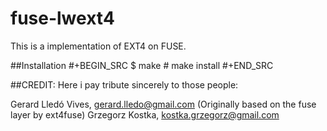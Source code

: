 fuse-lwext4
======
This is a implementation of EXT4 on FUSE.

##Installation
#+BEGIN_SRC
$ make
\# make install
#+END_SRC

##CREDIT:
Here i pay tribute sincerely to those people:

Gerard Lledó Vives, gerard.lledo@gmail.com (Originally based on the fuse layer by ext4fuse)
Grzegorz Kostka, kostka.grzegorz@gmail.com
